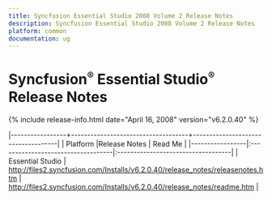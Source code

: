 ```yaml
---
title: Syncfusion Essential Studio 2008 Volume 2 Release Notes  
description: Syncfusion Essential Studio 2008 Volume 2 Release Notes  
platform: common
documentation: ug
---
```


# Syncfusion<sup style="font-size:70%">&reg;</sup> Essential Studio<sup style="font-size:70%">&reg;</sup> Release Notes  

{% include release-info.html date="April 16, 2008"  version="v6.2.0.40" %} 

|-----------------+------------------------------------+------------------------------------|
|   Platform      |Release Notes                       | Read Me                            |
|-----------------|:-----------------------------------|:-----------------------------------|
| Essential Studio  | <http://files2.syncfusion.com/Installs/v6.2.0.40/release_notes/releasenotes.htm> | <http://files2.syncfusion.com/Installs/v6.2.0.40/release_notes/readme.htm> |



